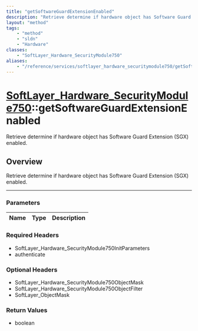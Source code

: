 ```yaml
---
title: "getSoftwareGuardExtensionEnabled"
description: "Retrieve determine if hardware object has Software Guard Extension (SGX) enabled."
layout: "method"
tags:
    - "method"
    - "sldn"
    - "Hardware"
classes:
    - "SoftLayer_Hardware_SecurityModule750"
aliases:
    - "/reference/services/softlayer_hardware_securitymodule750/getSoftwareGuardExtensionEnabled"
---
```

# [SoftLayer_Hardware_SecurityModule750](/reference/services/SoftLayer_Hardware_SecurityModule750)::getSoftwareGuardExtensionEnabled


Retrieve determine if hardware object has Software Guard Extension (SGX) enabled.


## Overview 
Retrieve determine if hardware object has Software Guard Extension (SGX) enabled.

-----

### Parameters 
|Name | Type | Description |
| --- | --- | --- |


### Required Headers
* SoftLayer_Hardware_SecurityModule750InitParameters
* authenticate


### Optional Headers
* SoftLayer_Hardware_SecurityModule750ObjectMask
* SoftLayer_Hardware_SecurityModule750ObjectFilter
* SoftLayer_ObjectMask

### Return Values
* boolean




